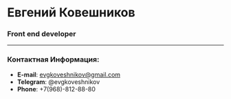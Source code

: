 # Евгений Ковешников

### Front end developer

---

### Контактная Информация:

- **E-mail**: evgkoveshnikov@gmail.com
- **Telegram**: @evgkoveshnikov
- **Phone**: +7(968)-812-88-80
